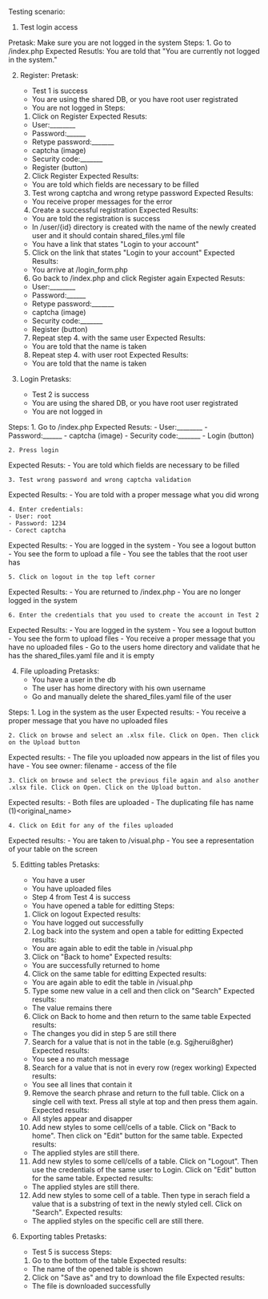 Testing scenario:

1. Test login access

Pretask: Make sure you are not logged in the system
Steps:
	1. Go to /index.php
Expected Resutls:
	You are told that "You are currently not logged in the system."


2. Register:
Pretask:
	- Test 1 is success
	- You are using the shared DB, or you have root user registrated
	- You are not logged in
Steps:
	1. Click on Register
Expected Resuts:
	- User:________
	- Password:______
	- Retype password:_______
	- captcha (image)
	- Security code:_______
	- Register (button)
	
	2. Click Register 
Expected Results:
	- You are told which fields are necessary to be filled

	3. Test wrong captcha and wrong retype password
Expected Results:
	- You receive proper messages for the error

	4. Create a successful registration
Expected Results:
	- You are told the registration is success
	- In /user/{id} directory is created with the name of the newly created user and it should contain shared_files.yml file
	- You have a link that states "Login to your account"

	5. Click on the link that states "Login to your account"
Expected Results:
	- You arrive at /login_form.php

	6. Go back to /index.php and click Register again
Expected Resuts:
	- User:________
	- Password:______
	- Retype password:_______
	- captcha (image)
	- Security code:_______
	- Register (button)

	7. Repeat step 4. with the same user
Expected Results:
	- You are told that the name is taken	

	8. Repeat step 4. with user root
Expected Results:
	- You are told that the name is taken

3. Login
Pretasks:
	- Test 2 is success
	- You are using the shared DB, or you have root user registrated
	- You are not logged in

Steps:
	1. Go to /index.php
Expected Resuts:
	- User:________
	- Password:______
	- captcha (image)
	- Security code:_______
	- Login (button)
	
	2. Press login 
Expected Resuts:
	- You are told which fields are necessary to be filled

	3. Test wrong password and wrong captcha validation
Expected Results:
	- You are told with a proper message what you did wrong

	4. Enter credentials:
	- User: root
	- Password: 1234
	- Corect captcha
Expected Results:
	- You are logged in the system
	- You see a logout button
	- You see the form to upload a file
	- You see the tables that the root user has

	5. Click on logout in the top left corner
Expected Results:
	- You are returned to /index.php
	- You are no longer logged in the system

	6. Enter the credentials that you used to create the account in Test 2
Expected Results:
	- You are logged in the system
	- You see a logout button
	- You see the form to upload files
	- You receive a proper message that you have no uploaded files
	- Go to the users home directory and validate that he has the shared_files.yaml file and it is empty

4. File uploading
Pretasks:
	- You have a user in the db
	- The user has home directory with his own username
	- Go and manually delete the shared_files.yaml file of the user
	
Steps:
	1. Log in the system as the user
Expected results:
        - You receive a proper message that you have no uploaded files

	2. Click on browse and select an .xlsx file. Click on Open. Then click on the Upload button
Expected results:
	- The file you uploaded now appears in the list of files you have
	- You see owner: filename - access of the file

	3. Click on browse and select the previous file again and also another .xlsx file. Click on Open. Click on the Upload button.
Expected results:
	- Both files are uploaded
	- The duplicating file has name (1)<original_name>
	
	4. Click on Edit for any of the files uploaded
Expected results:
	- You are taken to /visual.php
	- You see a representation of your table on the screen

5. Editting tables
Pretasks:
	- You have a user
	- You have uploaded files
	- Step 4 from Test 4 is success
	- You have opened a table for editting
Steps:
	1. Click on logout
Expected results:
	- You have logged out successfully

	2. Log back into the system and open a table for editting
Expected results:
	- You are again able to edit the table in /visual.php

	3. Click on "Back to home"
Expected results:
	- You are successfully returned to home

	4. Click on the same table for editting
Expected results:
	- You are again able to edit the table in /visual.php

	5. Type some new value in a cell and then click on "Search"
Expected results:
	- The value remains there

	6. Click on Back to home and then return to the same table
Expected results:
	- The changes you did in step 5 are still there

	7. Search for a value that is not in the table (e.g. Sgjherui8gher)
Expected results:
	- You see a no match message

	8. Search for a value that is not in every row (regex working)
Expected results:
	- You see all lines that contain it

	9. Remove the search phrase and return to the full table. Click on a single cell with text. Press all style at top and then press them again.
Expected results:
	- All styles appear and disapper

	10. Add new styles to some cell/cells of a table. Click on "Back to home". Then click on "Edit" button for the same table.
Expected results:
	- The applied styles are still there.

	11. Add new styles to some cell/cells of a table. Click on "Logout". Then use the credentials of the same user to Login. Click on "Edit" button for the same table.
Expected results:
	- The applied styles are still there.

	12. Add new styles to some cell of a table. Then type in serach field a value that is a substring of text in the newly styled cell. Click on "Search".
Expected results:
	- The applied styles on the specific cell are still there.

6. Exporting tables
Pretasks:
	- Test 5 is success
Steps:
	1. Go to the bottom of the table
Expected results:
	- The name of the opened table is shown

	2. Click on "Save as" and try to download the file
Expected results:
	- The file is downloaded successfully





